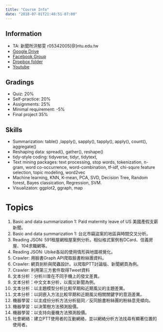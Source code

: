 ```yaml
---
title: "Course Info"
date: "2018-07-01T21:48:51-07:00"
---
```


## Information

* TA: 新聞所洪郁雯 r05342005[@]ntu.edu.tw
* [Google Drive](https://drive.google.com/drive/folders/1PIyOzwcWK-AsbnuTtMd67nksQd_UoO46?usp=sharing)
* [Facebook Group](https://www.facebook.com/groups/RSummer2018/)
* [Dropbox folder](https://www.dropbox.com/sh/w6y20aghioxbahv/AAAJFxtDJKSp98palnRuPMX7a?dl=0)
* [Youtube](https://www.youtube.com/playlist?list=PLK0n8HKZQ_VfJcqBGlcAc0IKoY00mdF1B)


## Gradings

* Quiz: 20%
* Self-practice: 20%
* Assignments: 25%
* Minimal requirement: -5%
* Final project 35%

## Skills

* Summarization: table() ,lapply(), sapply(), tapply(), apply(), count(), aggregate()
* Reshaping data: spread(), gather(), reshape()
* tidy-style coding: tidyverse, tidyr, tidytext, 
* Text mining packages: text processing, stop words, tokenization, n-gram, word co-occurrence, word-combination, tf-idf, chi-squre feature selection, topic modeling, word2vec
* Machine learning, KNN, K-mean, PCA, SVD, Decision Tree, Random forest, Bayes classication, Regression, SVM.
* Visualizaton: ggplot2, ggraph, map


# Topics

1. Basic and data summarization 1: Paid maternity leave of US 美國產假支薪新聞。
2. Basic and data summarization 1: 台北市竊盜案的地區與時間交叉分析。
3. Reading JSON: 591租屋網租屋案例分析。相似格式案例有DCard、信義房屋、104求職網等。
4. Reading JSON: Ubike各站的使用情形與地圖視覺化。
5. Crawler: 用臉書Graph API爬取臉書粉絲團資料。
6. Crawler: 網頁剖析與爬蟲設計。以爬取PTT討論版、新聞網頁為例。
7. Crawler: 利用第三方套件取得Tweet資料
8. 文本分析：分析川普在不同手機上的發文差異。
9. 文本分析：中文文本分析，以風災新聞為例。
10. 文本分析：以主題模型分析比較早期和近期風災的主題差異。
11. 文本分析：以詞嵌入方法比較早期和近期風災相關關鍵字的意涵差異。
12. 機器學習：以主成份分析方法分析挺同／反同臉書粉絲團的粉絲意見傾向。
13. 機器學習：以決策樹方法預測股價。
14. 機器學習：以支持向量機方法預測股價。
15. 社會網絡：建立PTT使用者的互動網絡，並以網絡分析方法找尋有顯著位置的使用者。



